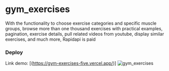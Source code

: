 # gym_exercises
With the functionality to choose exercise categories and specific muscle groups, browse more than one thousand exercises with practical examples, pagination, exercise details, pull related videos from youtube, display similar exercises, and much more, Rapidapi is paid

### Deploy
Link demo: [(https://gym-exercises-five.vercel.app/)]
![gym_exercises](https://res.cloudinary.com/dhyyyqwaf/image/upload/v1676085048/image%20deloy/ec09e4ea-80d9-4558-aa37-72fd2c26865a_n8lwya.png)
